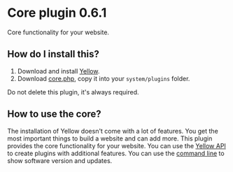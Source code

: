 Core plugin 0.6.1
=================
Core functionality for your website.

How do I install this?
----------------------
1. Download and install [Yellow](https://github.com/datenstrom/yellow/).  
2. Download [core.php](core.php?raw=true), copy it into your `system/plugins` folder.  

Do not delete this plugin, it's always required.

How to use the core?
--------------------
The installation of Yellow doesn't come with a lot of features. You get the most important things to build a website and can add more. This plugin provides the core functionality for your website. You can use the [Yellow API](http://local.datenstrom.se/user/mark-doc/Yellow-API) to create plugins with additional features. You can use the [command line](https://github.com/datenstrom/yellow-extensions/tree/master/plugins/commandline) to show software version and updates. 
